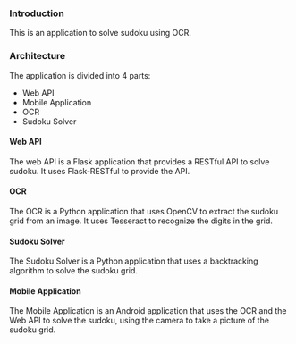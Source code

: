 ### Introduction
This is an application to solve sudoku using OCR.

### Architecture
The application is divided into 4 parts:
* Web API
* Mobile Application 
* OCR
* Sudoku Solver

#### Web API
The web API is a Flask application that provides a RESTful API to solve sudoku. It uses Flask-RESTful to provide the API.

#### OCR
The OCR is a Python application that uses OpenCV to extract the sudoku grid from an image. It uses Tesseract to recognize the digits in the grid.

#### Sudoku Solver
The Sudoku Solver is a Python application that uses a backtracking algorithm to solve the sudoku grid.

#### Mobile Application
The Mobile Application is an Android application that uses the OCR and the Web API to solve the sudoku, using the camera to take a picture of the sudoku grid.
